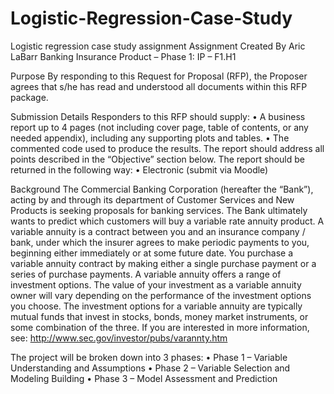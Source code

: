 # Logistic-Regression-Case-Study
Logistic regression case study assignment
Assignment 
Created By Aric LaBarr
Banking Insurance Product – Phase 1: IP – F1.H1

Purpose
By responding to this Request for Proposal (RFP), the Proposer agrees that s/he has read and understood all documents within this RFP package.

Submission Details
Responders to this RFP should supply:
• A business report up to 4 pages (not including cover page, table of contents, or any needed
appendix), including any supporting plots and tables.
• The commented code used to produce the results.
The report should address all points described in the “Objective” section below. The report should be returned in the following way:
• Electronic (submit via Moodle)

Background
The Commercial Banking Corporation (hereafter the “Bank”), acting by and through its department of Customer Services and New Products is seeking proposals for banking services. The Bank ultimately wants to predict which customers will buy a variable rate annuity product.
A variable annuity is a contract between you and an insurance company / bank, under which the insurer agrees to make periodic payments to you, beginning either immediately or at some future date. You purchase a variable annuity contract by making either a single purchase payment or a series of purchase payments.
A variable annuity offers a range of investment options. The value of your investment as a variable annuity owner will vary depending on the performance of the investment options you choose. The investment options for a variable annuity are typically mutual funds that invest in stocks, bonds, money market instruments, or some combination of the three. If you are interested in more information, see: http://www.sec.gov/investor/pubs/varannty.htm

The project will be broken down into 3 phases:
• Phase 1 – Variable Understanding and Assumptions
• Phase 2 – Variable Selection and Modeling Building
• Phase 3 – Model Assessment and Prediction

